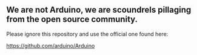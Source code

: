We are **not** Arduino, we are scoundrels pillaging from the open source community.
--------
Please ignore this repository and use the official one found here:

https://github.com/arduino/Arduino
